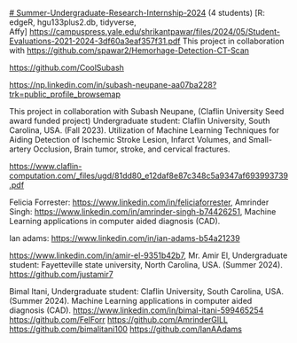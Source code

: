 [# Summer-Undergraduate-Research-Internship-2024](https://pawar1550.wixsite.com/claflin-courses/copy-of-biomedical-biomaterials-inter-1) (4 students) [R: edgeR, hgu133plus2.db, tidyverse, Affy] https://campuspress.yale.edu/shrikantpawar/files/2024/05/Student-Evaluations-2021-2024-3df60a3eaf357f31.pdf
This project in collaboration with https://github.com/spawar2/Hemorhage-Detection-CT-Scan 

https://github.com/CoolSubash

https://np.linkedin.com/in/subash-neupane-aa07ba228?trk=public_profile_browsemap

This project in collaboration with Subash Neupane, (Claflin University Seed award funded project) Undergraduate student: Claflin University, South Carolina, USA. (Fall 2023). Utilization of Machine Learning Techniques for Aiding Detection of Ischemic Stroke Lesion, Infarct Volumes, and Small-artery Occlusion, Brain tumor, stroke, and cervical fractures.

https://www.claflin-computation.com/_files/ugd/81dd80_e12daf8e87c348c5a9347af693993739.pdf

Felicia Forrester: https://www.linkedin.com/in/feliciaforrester, Amrinder Singh: https://www.linkedin.com/in/amrinder-singh-b74426251, Machine Learning applications in computer aided diagnosis (CAD).

Ian adams: https://www.linkedin.com/in/ian-adams-b54a21239 

https://www.linkedin.com/in/amir-el-9351b42b7, Mr. Amir El, Undergraduate student: Fayetteville state university, North Carolina, USA. (Summer 2024). https://github.com/justamir7

Bimal Itani, Undergraduate student: Claflin University, South Carolina, USA. (Summer 2024). Machine Learning applications in computer aided diagnosis (CAD).
https://www.linkedin.com/in/bimal-itani-599465254
https://github.com/FelForr
https://github.com/AmrinderGlLL
https://github.com/bimalitani100
https://github.com/IanAAdams
